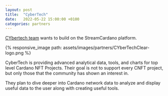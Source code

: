 ```yaml
---
layout: post
title:  "CyberTech"
date:   2022-05-22 15:00:00 +0100
categories: partners
---
```


[CYbertech team](https://mocossiland.cybertechpp.io/) wants to build on the StreamCardano platform.

{% responsive_image path: assets/images/partners/CYberTechClear-logo.png %}

CyberTech is providing advanced analytical data, tools, and charts for top level Cardano NFT Projects.
Their goal is not to support every CNFT project, but only those that the community has shown an interest in.

They plan to dive deeper into Cardano network data to analyze and display useful data to the user along with creating useful tools.
